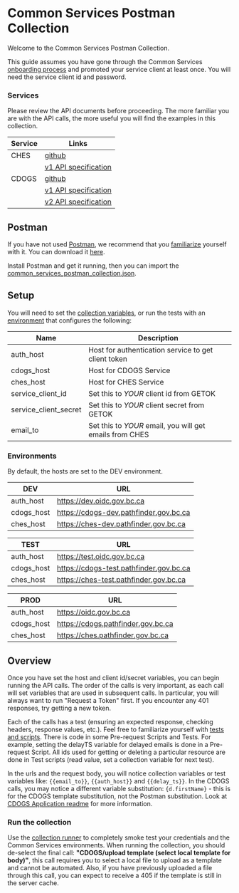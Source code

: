 # Common Services Postman Collection
Welcome to the Common Services Postman Collection.

This guide assumes you have gone through the Common Services [onboarding process](https://bcgov.github.io/common-service-showcase/#Onboarding) and promoted your service client at least once.  You will need the service client id and password.

### Services
Please review the API documents before proceeding. The more familiar you are with the API calls, the more useful you will find the examples in this collection.

| Service | Links |
| --- | --- |
| CHES | [github](https://github.com/bcgov/common-hosted-email-service) |
|  | [v1 API specification](https://ches.pathfinder.gov.bc.ca/api/v1/docs) |
| CDOGS | [github](https://github.com/bcgov/common-document-generation-service) |
|  | [v1 API specification](https://cdogs.pathfinder.gov.bc.ca/api/v1/docs#tag/DocGen) |
|  | [v2 API specification](https://cdogs.pathfinder.gov.bc.ca/api/v2/docs#tag/DocGen) |

## Postman
If you have not used [Postman](https://www.postman.com), we recommend that you [familiarize](https://learning.postman.com) yourself with it. You can download it [here](https://www.postman.com/downloads/).

Install Postman and get it running, then you can import the [common_services_postman_collection.json](https://bcgov.github.io/common-service-showcase/assets/files/common_services_postman_collection.json).

## Setup
You will need to set the [collection variables](https://learning.postman.com/docs/postman/collections/intro-to-collections/), or run the tests with an [environment](https://learning.postman.com/docs/postman/variables-and-environments/managing-environments/) that configures the following:

| Name | Description |
| --- | --- |
| auth\_host | Host for authentication service to get client token |
| cdogs\_host | Host for CDOGS Service |
| ches\_host | Host for CHES Service |
| service\_client\_id | Set this to *YOUR* client id from GETOK |
| service\_client\_secret | Set this to *YOUR* client secret from GETOK |
| email\_to | Set this to *YOUR* email, you will get emails from CHES |

### Environments
By default, the hosts are set to the DEV environment.

| DEV | URL |
| --- | --- |
| auth\_host | https://dev.oidc.gov.bc.ca |
| cdogs\_host | https://cdogs-dev.pathfinder.gov.bc.ca |
| ches\_host | https://ches-dev.pathfinder.gov.bc.ca |

| TEST | URL |
| --- | --- |
| auth\_host | https://test.oidc.gov.bc.ca |
| cdogs\_host | https://cdogs-test.pathfinder.gov.bc.ca |
| ches\_host | https://ches-test.pathfinder.gov.bc.ca |

| PROD | URL |
| --- | --- |
| auth\_host | https://oidc.gov.bc.ca |
| cdogs\_host | https://cdogs.pathfinder.gov.bc.ca |
| ches\_host | https://ches.pathfinder.gov.bc.ca |

## Overview
Once you have set the host and client id/secret variables, you can begin running the API calls. The order of the calls is very important, as each call will set variables that are used in subsequent calls. In particular, you will always want to run "Request a Token" first.  If you encounter any 401 responses, try getting a new token.

Each of the calls has a test (ensuring an expected response, checking headers, response values, etc.). Feel free to familiarize yourself with [tests and scripts](https://learning.postman.com/docs/postman/scripts/intro-to-scripts/). There is code in some Pre-request Scripts and Tests.  For example, setting the delayTS variable for delayed emails is done in a Pre-request Script. All ids used for getting or deleting a particular resource are done in Test scripts (read value, set a collection variable for next test).

In the urls and the request body, you will notice collection variables or test variables like: `{{email_to}}`, `{{auth_host}}` and `{{delay_ts}}`.  In the CDOGS calls, you may notice a different variable substitution: `{d.firstName}` - this is for the CDOGS template substitution, not the Postman substitution.  Look at [CDOGS Application readme](https://github.com/bcgov/common-document-generation-service/blob/master/app/README.md) for more information.

### Run the collection
Use the [collection runner](https://learning.postman.com/docs/postman/collection-runs/intro-to-collection-runs/) to completely smoke test your credentials and the Common Services environments.  When running the collection, you should de-select the final call: **"CDOGS/upload template (select local template for body)"**, this call requires you to select a local file to upload as a template and cannot be automated.  Also, if you have previously uploaded a file through this call, you can expect to receive a 405 if the template is still in the server cache.
